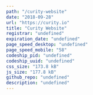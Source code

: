 ```yaml
---
path: "/curity-website"
date: "2018-09-28"
url: "https://curity.io"
title: "Curity Website"
registrar: "undefined"
expiration_date: "undefined"
page_speed_desktop: "undefined"
page_speed_mobile: "58"
codeship_pid: "undefined"
codeship_uuid: "undefined"
css_size: "173.8 kB"
js_size: "177.8 kB"
github_repo: "undefined"
description: "undefined"
---
```


